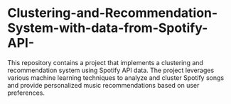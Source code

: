# Clustering-and-Recommendation-System-with-data-from-Spotify-API-
This repository contains a project that implements a clustering and recommendation system using Spotify API data. The project leverages various machine learning techniques to analyze and cluster Spotify songs and provide personalized music recommendations based on user preferences.
